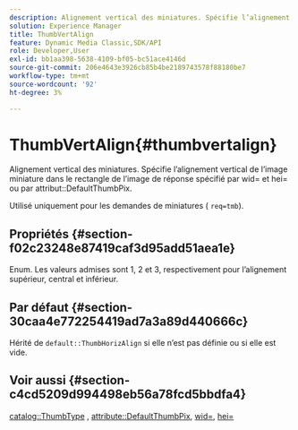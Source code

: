 ```yaml
---
description: Alignement vertical des miniatures. Spécifie l’alignement vertical de l’image miniature dans le rectangle de l’image de réponse spécifié par wid= et hei= ou par attribut DefaultThumbPix.
solution: Experience Manager
title: ThumbVertAlign
feature: Dynamic Media Classic,SDK/API
role: Developer,User
exl-id: bb1aa398-5638-4109-bf05-bc51ace4146d
source-git-commit: 206e4643e3926cb85b4be2189743578f88180be7
workflow-type: tm+mt
source-wordcount: '92'
ht-degree: 3%

---
```


# ThumbVertAlign{#thumbvertalign}

Alignement vertical des miniatures. Spécifie l’alignement vertical de l’image miniature dans le rectangle de l’image de réponse spécifié par wid= et hei= ou par attribut::DefaultThumbPix.

Utilisé uniquement pour les demandes de miniatures ( `req=tmb`).

## Propriétés {#section-f02c23248e87419caf3d95add51aea1e}

Enum. Les valeurs admises sont 1, 2 et 3, respectivement pour l’alignement supérieur, central et inférieur.

## Par défaut {#section-30caa4e772254419ad7a3a89d440666c}

Hérité de `default::ThumbHorizAlign` si elle n’est pas définie ou si elle est vide.

## Voir aussi {#section-c4cd5209d994498eb56a78fcd5bbdfa4}

[catalog::ThumbType](/help/aem-is-ir-api/is-api/image-catalog/image-serving-api-ref/c-image-catalog-reference/c-image-svg-data-reference/c-image-data-reference/r-thumbtype-cat.md) , [attribute::DefaultThumbPix](../../../../../is-api/image-catalog/image-serving-api-ref/c-image-catalog-reference/c-attributes-reference/r-defaultthumbpix.md#reference-cf52bb74bed2466e8bc8adb0cacd6141), [wid=](../../../../../is-api/http-ref/image-serving-api-ref/c-http-protocol-reference/c-command-reference/r-is-http-wid.md#reference-bfeadcb67bf4485f851eb21345527e47), [hei=](../../../../../is-api/http-ref/image-serving-api-ref/c-http-protocol-reference/c-command-reference/r-is-http-hei.md#reference-6d6f556ccc0e4b98a815e8a5c1944a96)
